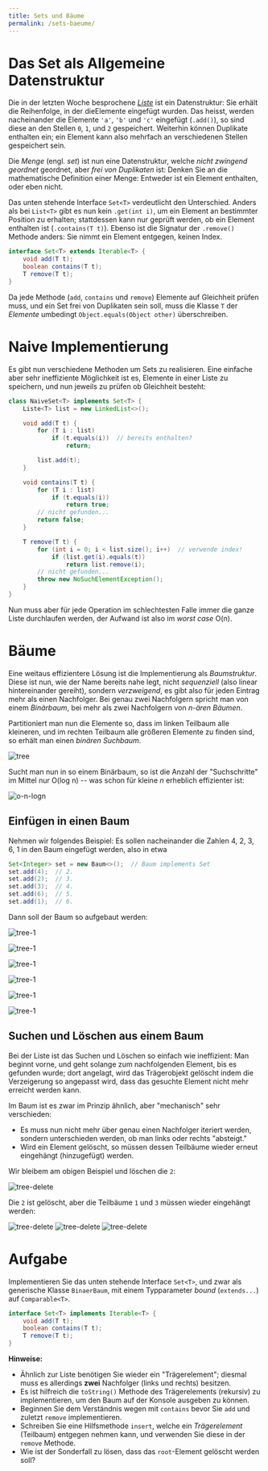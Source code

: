 ```yaml
---
title: Sets und Bäume
permalink: /sets-baeume/
---
```


# Das Set als Allgemeine Datenstruktur

Die in der letzten Woche besprochene [_Liste_](listen-generics/) ist ein Datenstruktur: Sie erhält die Reihenfolge, in der dieElemente eingefügt wurden.
Das heisst, werden nacheinander die Elemente `'a'`, `'b'` und `'c'` eingefügt (`.add()`), so sind diese an den Stellen `0`, `1`, und `2` gespeichert.
Weiterhin können Duplikate enthalten ein; ein Element kann also mehrfach an verschiedenen Stellen gespeichert sein.

Die _Menge_ (engl. _set_) ist nun eine Datenstruktur, welche _nicht zwingend geordnet_ geordnet, aber _frei von Duplikaten_ ist: Denken Sie an die mathematische Definition einer Menge: Entweder ist ein Element enthalten, oder eben nicht.

Das unten stehende Interface `Set<T>` verdeutlicht den Unterschied.
Anders als bei `List<T>` gibt es nun kein `.get(int i)`, um ein Element an bestimmter Position zu erhalten; stattdessen kann nur geprüft werden, ob ein Element enthalten ist (`.contains(T t)`).
Ebenso ist die Signatur der `.remove()` Methode anders: Sie nimmt ein Element entgegen, keinen Index.

```java
interface Set<T> extends Iterable<T> {
	void add(T t);
	boolean contains(T t);
	T remove(T t);
}
```

Da jede Methode (`add`, `contains` und `remove`) Elemente auf Gleichheit prüfen muss, und ein Set frei von Duplikaten sein soll, muss die Klasse `T` der _Elemente_ umbedingt `Object.equals(Object other)` überschreiben.


# Naive Implementierung

Es gibt nun verschiedene Methoden um Sets zu realisieren.
Eine einfache aber sehr ineffiziente Möglichkeit ist es, Elemente in einer Liste zu speichern, und nun jeweils zu prüfen ob Gleichheit besteht:

```java
class NaiveSet<T> implements Set<T> {
	Liste<T> list = new LinkedList<>();

	void add(T t) {
		for (T i : list)
			if (t.equals(i))  // bereits enthalten?
				return;

		list.add(t);
	}

	void contains(T t) {
		for (T i : list)
			if (t.equals(i))
				return true;
		// nicht gefunden...
		return false;
	}

	T remove(T t) {
		for (int i = 0; i < list.size(); i++)  // verwende index!
			if (list.get(i).equals(t))
		 		return list.remove(i);
		// nicht gefunden... 
		throw new NoSuchElementException();
	}
}
```

Nun muss aber für jede Operation im schlechtesten Falle immer die ganze Liste durchlaufen werden, der Aufwand ist also im _worst case_ O(n).


# Bäume

Eine weitaus effizientere Lösung ist die Implementierung als _Baumstruktur_.
Diese ist nun, wie der Name bereits nahe legt, nicht _sequenziell_ (also linear hintereinander gereiht), sondern _verzweigend_, es gibt also für jeden Eintrag mehr als einen Nachfolger.
Bei genau zwei Nachfolgern spricht man von einem _Binärbaum_, bei mehr als zwei Nachfolgern von _n-ären Bäumen_.

Partitioniert man nun die Elemente so, dass im linken Teilbaum alle kleineren, und im rechten Teilbaum alle größeren Elemente zu finden sind, so erhält man einen _binären Suchbaum_.

![tree](../assets/tree.svg)

Sucht man nun in so einem Binärbaum, so ist die Anzahl der "Suchschritte" im Mittel nur O(log n) -- was schon für kleine _n_ erheblich effizienter ist:

![o-n-logn](../assets/o-n-logn.png)


## Einfügen in einen Baum

Nehmen wir folgendes Beispiel: Es sollen nacheinander die Zahlen 4, 2, 3, 6, 1 in den Baum eingefügt werden, also in etwa

```java
Set<Integer> set = new Baum<>();  // Baum implements Set
set.add(4);  // 2.
set.add(2);  // 3.
set.add(3);  // 4.
set.add(6);  // 5.
set.add(1);  // 6.
```

Dann soll der Baum so aufgebaut werden:

![tree-1](../assets/tree-animated.svg)

![tree-1](../assets/tree-animated_001.svg)

![tree-1](../assets/tree-animated_002.svg)

![tree-1](../assets/tree-animated_003.svg)

![tree-1](../assets/tree-animated_004.svg)

![tree-1](../assets/tree-animated_005.svg)


## Suchen und Löschen aus einem Baum

Bei der Liste ist das Suchen und Löschen so einfach wie ineffizient: Man beginnt vorne, und geht solange zum nachfolgenden Element, bis es gefunden wurde; dort angelagt, wird das Trägerobjekt gelöscht indem die Verzeigerung so angepasst wird, dass das gesuchte Element nicht mehr erreicht werden kann.

Im Baum ist es zwar im Prinzip ähnlich, aber "mechanisch" sehr verschieden: 

- Es muss nun nicht mehr über genau einen Nachfolger iteriert werden, sondern unterschieden werden, ob man links oder rechts "absteigt."
- Wird ein Element gelöscht, so müssen dessen Teilbäume wieder erneut eingehängt (hinzugefügt) werden.

Wir bleibem am obigen Beispiel und löschen die `2`:

![tree-delete](../assets/tree-delete-anim.svg)

Die `2` ist gelöscht, aber die Teilbäume `1` und `3` müssen wieder eingehängt werden:

<div class="imgcols">
<img alt="tree-delete" src="../assets/tree-delete-anim_001.svg">
<img alt="tree-delete" src="../assets/tree-delete-anim_002.svg">
<img alt="tree-delete" src="../assets/tree-delete-anim_003.svg">
</div>

# Aufgabe

Implementieren Sie das unten stehende Interface `Set<T>`, und zwar als generische Klasse `BinaerBaum`, mit einem Typparameter _bound_ (`extends...`) auf `Comparable<T>`.

```java
interface Set<T> implements Iterable<T> {
	void add(T t);
	boolean contains(T t);
	T remove(T t);
}
```

**Hinweise:**

- Ähnlich zur Liste benötigen Sie wieder ein "Trägerelement"; diesmal muss es allerdings **zwei** Nachfolger (links und rechts) besitzen.
- Es ist hilfreich die `toString()` Methode des Trägerelements (rekursiv) zu implementieren, um den Baum auf der Konsole ausgeben zu können.
- Beginnen Sie dem Verständnis wegen mit `contains` bevor Sie `add` und zuletzt `remove` implementieren.
- Schreiben Sie eine Hilfsmethode `insert`, welche ein _Trägerelement_ (Teilbaum) entgegen nehmen kann, und verwenden Sie diese in der `remove` Methode.
- Wie ist der Sonderfall zu lösen, dass das `root`-Element gelöscht werden soll?
